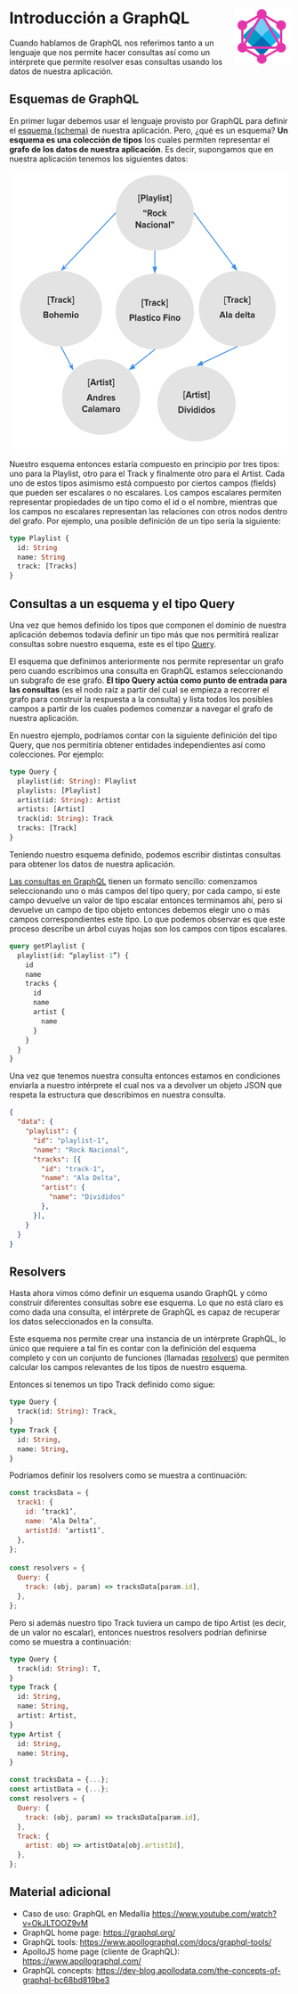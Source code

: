 # Introducción a GraphQL <img align="right" width="100" height="100" src="img/graphql-fs.png">

Cuando hablamos de GraphQL nos referimos tanto a un lenguaje que nos permite hacer consultas así como un intérprete que permite resolver esas consultas usando los datos de nuestra aplicación.

## Esquemas de GraphQL

En primer lugar debemos usar el lenguaje provisto por GraphQL para definir el [esquema (schema)](https://graphql.org/learn/schema/#type-language) de nuestra aplicación. Pero, ¿qué es un esquema? __Un esquema es una colección de tipos__ los cuales permiten representar el __grafo de los datos de nuestra aplicación__. Es decir, supongamos que en nuestra aplicación tenemos los siguientes datos:

<p align="center">
  <img width="500" height="500" src="img/graph.png">
</p>

Nuestro esquema entonces estaría compuesto en principio por tres tipos: uno para la Playlist, otro para el Track y finalmente otro para el Artist. Cada uno de estos tipos asimismo está compuesto por ciertos campos (fields) que pueden ser escalares o no escalares. Los campos escalares permiten representar propiedades de un tipo como el id o el nombre, mientras que los campos no escalares representan las relaciones con otros nodos dentro del grafo. Por ejemplo, una posible definición de un tipo sería la siguiente:

```graphql
type Playlist {
  id: String
  name: String
  track: [Tracks]
}
```

## Consultas a un esquema y el tipo Query

Una vez que hemos definido los tipos que componen el dominio de nuestra aplicación debemos todavía definir un tipo más que nos permitirá realizar consultas sobre nuestro esquema, este es el tipo [Query](https://graphql.org/learn/schema/#the-query-and-mutation-types).

El esquema que definimos anteriormente nos permite representar un grafo pero cuando escribimos una consulta en GraphQL estamos seleccionando un subgrafo de ese grafo. __El tipo Query actúa como punto de entrada para las consultas__ (es el nodo raíz a partir del cual se empieza a recorrer el grafo para construir la respuesta a la consulta) y lista todos los posibles campos a partir de los cuales podemos comenzar a navegar el grafo de nuestra aplicación. 

En nuestro ejemplo, podríamos contar con la siguiente definición del tipo Query, que nos permitiría obtener entidades independientes así como colecciones. Por ejemplo:

```graphql
type Query {
  playlist(id: String): Playlist
  playlists: [Playlist]
  artist(id: String): Artist
  artists: [Artist]
  track(id: String): Track
  tracks: [Track]
}
```

Teniendo nuestro esquema definido, podemos escribir distintas consultas para obtener los datos de nuestra aplicación.

[Las consultas en GraphQL](https://graphql.org/learn/queries/) tienen un formato sencillo: comenzamos seleccionando uno o más campos del tipo query; por cada campo, si este campo devuelve un valor de tipo escalar entonces terminamos ahí, pero si devuelve un campo de tipo objeto entonces debemos elegir uno o más campos correspondientes  este tipo. Lo que podemos observar es que este proceso describe un árbol cuyas hojas son los campos con tipos escalares.

```graphql
query getPlaylist {
  playlist(id: “playlist-1”) {
    id
    name
    tracks {
      id
      name
      artist {
        name
      }
    }
  }
}
```
Una vez que tenemos nuestra consulta entonces estamos en condiciones enviarla a nuestro intérprete el cual nos va a devolver un objeto JSON que respeta la estructura que describimos en nuestra consulta.

```json
{
  "data": {
    "playlist": {
      "id": "playlist-1",
      "name": "Rock Nacional",
      "tracks": [{
        "id": "track-1",
        "name": "Ala Delta",
        "artist": {
          "name": "Divididos"
        },
      }],
    }
  }
}
```

## Resolvers

Hasta ahora vimos cómo definir un esquema usando GraphQL y cómo construir diferentes consultas sobre ese esquema. Lo que no está claro es como dada una consulta, el intérprete de GraphQL es capaz de recuperar los datos seleccionados en la consulta.

Este esquema nos permite crear una instancia de un intérprete GraphQL, lo único que requiere a tal fin es contar con la definición del esquema completo y con un conjunto de funciones (llamadas [resolvers](https://graphql.org/learn/execution/#root-fields-resolvers)) que permiten calcular los campos relevantes de los tipos de nuestro esquema.

Entonces si tenemos un tipo Track definido como sigue:

```graphql
type Query {
  track(id: String): Track,
}
type Track {
  id: String,
  name: String,
}
```

 Podriamos definir los resolvers como se muestra a continuación:

```javascript
const tracksData = {
  track1: {
    id: ‘track1’,
    name: ‘Ala Delta’,
    artistId: ‘artist1’,
  },
};

const resolvers = {
  Query: {
    track: (obj, param) => tracksData[param.id],
  },
};
```

Pero si además nuestro tipo Track tuviera un campo de tipo Artist (es decir, de un valor no escalar), entonces nuestros resolvers podrían definirse como se muestra a continuación:

```graphql
type Query {
  track(id: String): T,
}
type Track {
  id: String,
  name: String,
  artist: Artist,
}
type Artist {
  id: String,
  name: String,
}
```

```javascript
const tracksData = {...};
const artistData = {...};
const resolvers = {
  Query: {
    track: (obj, param) => tracksData[param.id],
  },
  Track: {
    artist: obj => artistData[obj.artistId],
  },
};
```

## Material adicional

- Caso de uso: GraphQL en Medallia https://www.youtube.com/watch?v=OkJLTOOZ9vM
- GraphQL home page: https://graphql.org/
- GraphQL tools: https://www.apollographql.com/docs/graphql-tools/
- ApolloJS home page (cliente de GraphQL): https://www.apollographql.com/
- GraphQL concepts: https://dev-blog.apollodata.com/the-concepts-of-graphql-bc68bd819be3
